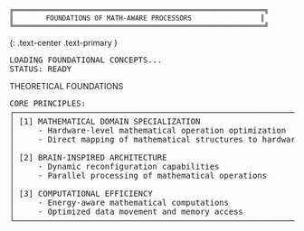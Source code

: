 ```
╔══════════════════════════════════════════════════════════════╗
║        FOUNDATIONS OF MATH-AWARE PROCESSORS                 ║
╚══════════════════════════════════════════════════════════════╝
```
{: .text-center .text-primary }

<div class="container" markdown="1">

<div class="alert alert-info" role="alert">
<pre class="mb-0">
LOADING FOUNDATIONAL CONCEPTS...
STATUS: READY
</pre>
</div>

<div class="card mb-4">
    <div class="card-header">
        THEORETICAL FOUNDATIONS
    </div>
    <div class="card-body">
        <pre>
CORE PRINCIPLES:
┌─────────────────────────────────────────────────────────────┐
│ [1] MATHEMATICAL DOMAIN SPECIALIZATION                     │
│     - Hardware-level mathematical operation optimization    │
│     - Direct mapping of mathematical structures to hardware │
│                                                           │
│ [2] BRAIN-INSPIRED ARCHITECTURE                           │
│     - Dynamic reconfiguration capabilities                 │
│     - Parallel processing of mathematical operations       │
│                                                           │
│ [3] COMPUTATIONAL EFFICIENCY                              │
│     - Energy-aware mathematical computations               │
│     - Optimized data movement and memory access           │
└─────────────────────────────────────────────────────────────┘
        </pre>
    </div>
</div>

</div>
